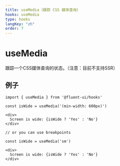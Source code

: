 ```yaml
---
title: useMedia（跟踪 CSS 媒体查询）
hooks: useMedia
type: hooks
langKey: "zh"
order: 7
---
```


# useMedia

<p class="description">跟踪一个CSS媒体查询的状态。（注意：目前不支持SSR）</p>

## 例子

```tsx
import { useMedia } from '@fluent-ui/hooks'

const isWide = useMedia('(min-width: 600px)')

<div>
  Screen is wide: {isWide ? 'Yes' : 'No'}
</div>

// or you can use breakpoints

const isWide = useMedia('sm')

<div>
  Screen is wide: {isWide ? 'Yes' : 'No'}
</div>
```
